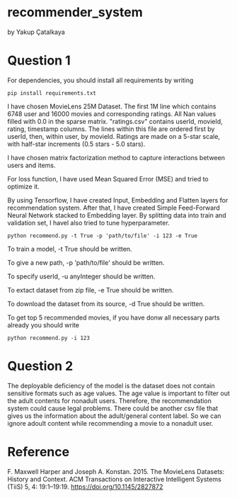 # recommender_system  
by Yakup Çatalkaya

# __Question 1__
For dependencies, you should install all requirements by writing 
```console
pip install requirements.txt
```
I have chosen MovieLens 25M Dataset. The first 1M line which contains 6748 user and 16000 movies and corresponding ratings.
All Nan values filled with 0.0 in the sparse matrix.
"ratings.csv" contains userId, movieId, rating, timestamp columns.
The lines within this file are ordered first by userId, then, within user, by movieId.
Ratings are made on a 5-star scale, with half-star increments (0.5 stars - 5.0 stars).

I have chosen matrix factorization method to capture interactions between users and items.

For loss function, I have used Mean Squared Error (MSE) and tried to optimize it.

By using Tensorflow, I have created Input, Embedding and Flatten layers for recommendation system.
After that, I have created Simple Feed-Forward Neural Network stacked to Embedding layer.
By splitting data into train and validation set, I havel also tried to tune hyperparameter.

```console
python recommend.py -t True -p 'path/to/file' -i 123 -e True
```
To train a model, -t True  should be written.

To give a new path, -p 'path/to/file' should be written.

To specify userId, -u anyInteger should be written.

To extact dataset from zip file, -e True should be written.

To download the dataset from its source, -d True should be written.

To get top 5 recommended movies, if you have donw all necessary parts already you should write
```console
python recommend.py -i 123
```

# __Question 2__

The deployable deficiency of the model is the dataset does not contain sensitive formats such as age values. 
The age value is important to filter out the adult contents for nonadult users. Therefore, the recommendation
system could cause legal problems. There could be another csv file that gives us the information about 
the adult/general content label. So we can ignore adoult content while recommending a movie to a nonadult user.

# Reference
F. Maxwell Harper and Joseph A. Konstan. 2015. The MovieLens Datasets: History and Context. ACM Transactions on Interactive Intelligent Systems (TiiS) 5, 4: 19:1–19:19. https://doi.org/10.1145/2827872
